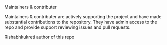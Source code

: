 Maintainers & contributer

Maintainers & contributer are actively supporting the project and have made substantial contributions to the repository.
They have admin access to the repo and provide support reviewing issues and pull requests.

   Rishabhkukreti
       author of this repo

